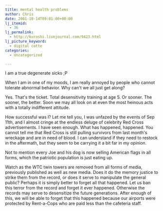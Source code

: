 ```yaml
---
title: mental health problems
author: Chris
date: 2001-10-14T09:01:00+00:00
lj_itemid:
  - 36
lj_permalink:
  - http://kuroshi.livejournal.com/9423.html
lj_picture_keyword:
  - digital catte
categories:
  - Uncategorized

---
```

I am a true degenerate sicko ;P

When I am in one of my moods, I am really annoyed by people who cannot tolerate abnormal behavior. Why can't we all just get along?

Yes. That's the ticket. Total desensitivity training at age 5. Or sooner. The sooner, the better. Soon we may all look on at even the most heinous acts with a totally indifferent attitude.

How successful was I? Let me tell you, I was unfazed by the events of Sep 11th, and I almost cringe at the endless deluge of celebrity Red Cross advertisements. I have seen enough. What has happened, happened. You cannot tell me that Red Cross is still pulling survivors from last month's wreckage and are in need of blood. I can understand if they need to restock in the aftermath, but they seem to be carrying it a bit far in my opinion.

Not to mention every Joe and his dog is now selling American flags in all forms, which the patriotic population is just eating up.

Watch as the WTC twin towers are removed from all forms of media, previously published as well as new media. Does it do the memory justice to strike them from the record, or does it serve to manipulate the general public? Perhaps it is simply better to forget all that happened. Let us ban this terror from the record and forget it ever happened. Otherwise the records may serve to desensitize the future generations. After enough of this, we will be able to forget that this happened because our airports were protected by Rent-a-Cops who are paid less than the cafeteria staff.
